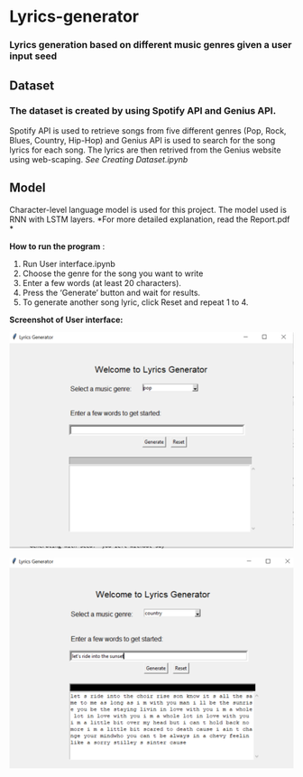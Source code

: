 # Lyrics-generator
### Lyrics generation based on different music genres given a user input seed

## Dataset
### The dataset is created by using Spotify API and Genius API. 
Spotify API is used to retrieve songs from five different genres (Pop, Rock, Blues, Country, Hip-Hop) and Genius API is used to search for the song lyrics for each song. The lyrics are then retrived from the Genius website using web-scaping. 
*See Creating Dataset.ipynb*

## Model
Character-level language model is used for this project. The model used is RNN with LSTM layers.
*For more detailed explanation, read the Report.pdf * 

**How to run the program** :
1. Run User interface.ipynb
2. Choose the genre for the song you want to write
3. Enter a few words (at least 20 characters).
4. Press the ‘Generate’ button and wait for results.
5. To generate another song lyric, click Reset and repeat 1 to 4.

**Screenshot of User interface:** <br>

![alt text](https://github.com/bebbieyin/lyrics-generator/blob/master/image/ui1.png)

![alt text](https://github.com/bebbieyin/lyrics-generator/blob/master/image/ui2.png)



